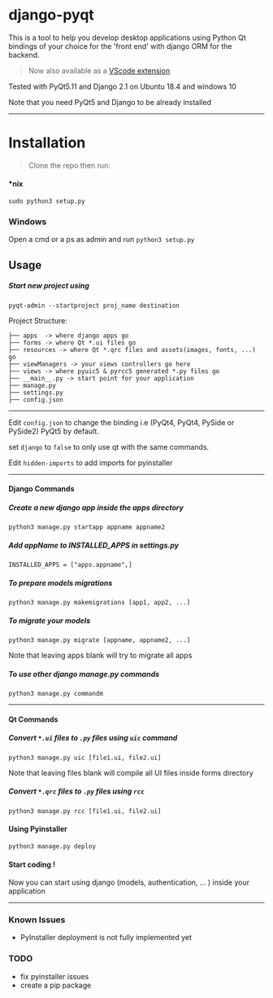 # django-pyqt
This is a tool to help you develop desktop applications using Python Qt bindings of your choice for the 'front end' with django ORM for the backend.

> Now also available as a <a href="https://marketplace.visualstudio.com/items?itemName=zedObaia.django-pyqt"> VScode extension</a>

Tested with PyQt5.11 and Django 2.1 on Ubuntu 18.4 and windows 10

Note that you need PyQt5 and Django to be already installed
***

# Installation
>Clone the repo then run:
#### *nix
`sudo python3 setup.py`
### Windows 
Open a cmd or a ps as admin and run
`python3 setup.py`

## Usage
##### Start new project using

`pyqt-admin --startproject proj_name destination`


Project Structure:

```.
├── apps  -> where django apps go
├── forms -> where Qt *.ui files go
├── resources -> where Qt *.qrc files and assets(images, fonts, ...) go
├── viewManagers -> your views controllers go here
├── views -> where pyuic5 & pyrcc5 generated *.py files go
├── __main__.py -> start point for your application
├── manage.py
├── settings.py
├── config.json
```
***
Edit  `config.json` to change the binding i.e (PyQt4, PyQt4, PySide or PySide2)
PyQt5 by default.

set `django` to `false` to only use qt with the same commands.

Edit `hidden-imports` to add imports for pyinstaller
***

#### Django Commands
##### Create a new django app inside the apps directory

`python3 manage.py startapp appname appname2 `

##### Add appName to INSTALLED_APPS in settings.py

`INSTALLED_APPS = ["apps.appname",]`

##### To prepare models migrations 
`python3 manage.py makemigrations [app1, app2, ...]`

##### To migrate your models
`python3 manage.py migrate [appname, appname2, ...]`

Note that leaving apps blank will try to migrate all apps

##### To use other django manage.py commands
`python3 manage.py commandm`

***
#### Qt Commands

##### Convert `*.ui` files to `.py` files using `uic` command

`python3 manage.py uic [file1.ui, file2.ui]`

Note that leaving files blank will compile all UI files inside forms directory

##### Convert `*.qrc` files to `.py` files using `rcc` 

`python3 manage.py rcc [file1.ui, file2.ui]`

#### Using Pyinstaller
`python3 manage.py deploy`



#### Start coding !
Now you can start using django (models, authentication, ... ) inside your application

***
### Known Issues

<ul>
    <li>PyInstaller deployment is not fully implemented yet</li>
</ul>

### TODO

<ul>
    <li>fix pyinstaller issues</li>
    <li>create a pip package</li>
</ul>
